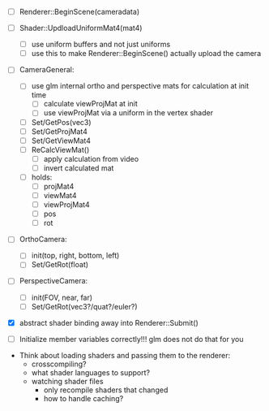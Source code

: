 - [ ] Renderer::BeginScene(cameradata)

- [ ] Shader::UpdloadUniformMat4(mat4)
  - [ ] use uniform buffers and not just uniforms
  - [ ] use this to make Renderer::BeginScene() actually upload the camera

- [ ] CameraGeneral:
  - [ ] use glm internal ortho and perspective mats for calculation at init time
    - [ ] calculate viewProjMat at init
    - [ ] use viewProjMat via a uniform in the vertex shader
  - [ ] Set/GetPos(vec3)
  - [ ] Set/GetProjMat4
  - [ ] Set/GetViewMat4
  - [ ] ReCalcViewMat()
    - [ ] apply calculation from video
    - [ ] invert calculated mat
  - [ ] holds:
    - [ ] projMat4
    - [ ] viewMat4
    - [ ] viewProjMat4
    - [ ] pos
    - [ ] rot

- [ ] OrthoCamera:
  - [ ] init(top, right, bottom, left)
  - [ ] Set/GetRot(float)

- [ ] PerspectiveCamera:
  - [ ] init(FOV, near, far)
  - [ ] Set/GetRot(vec3?/quat?/euler?)

- [x] abstract shader binding away into Renderer::Submit()

- [ ] Initialize member variables correctly!!! glm does not do that for you

- Think about loading shaders and passing them to the renderer:
  - crosscompiling?
  - what shader languages to support?
  - watching shader files
    - only recompile shaders that changed
    - how to handle caching?
